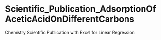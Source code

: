 # Scientific_Publication_AdsorptionOfAceticAcidOnDifferentCarbons
Chemistry Scientific Publication with Excel for Linear Regression
